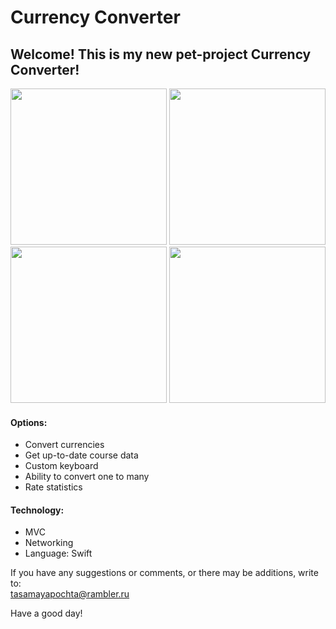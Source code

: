 # Currency Converter

## Welcome! This is my new pet-project Currency Converter!
<img src="https://user-images.githubusercontent.com/95617906/200814246-211bbf24-2881-4176-b150-95748381f31e.jpg" width="250" />
<img src="https://user-images.githubusercontent.com/95617906/200814352-5c3114c9-402a-4f5b-97ab-c225767f6b99.jpg" width="250" />
<img src="https://user-images.githubusercontent.com/95617906/200814386-61336243-cd1c-46d2-b36c-91f94367b2b8.jpg" width="250" />
<img src="https://user-images.githubusercontent.com/95617906/200814569-f00d473c-6715-48fa-af26-49b9029b2e9b.jpg" width="250" />


#### Options:
* Convert currencies
* Get up-to-date course data
* Custom keyboard
* Ability to convert one to many
* Rate statistics

#### Technology:
* MVC
* Networking
* Language: Swift

If you have any suggestions or comments, or there may be additions, write to:  
tasamayapochta@rambler.ru

Have a good day!
